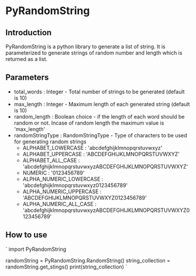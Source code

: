 # PyRandomString

## Introduction
PyRandomString is a python library to generate a list of string. 
It is parameterized to generate strings of random number and length which is returned as a list.


## Parameters
* total_words      : Integer - Total number of strings to be generated (default is 10)
* max_length       : Integer - Maximum length of each generated string (default is 10)
* random_length    : Boolean choice - if the length of each word should be random or not. Incase of random length the maximum value is 'max_length'
* randomStringType : RandomStringType - Type of characters to be used for generating random strings 
    * ALPHABET_LOWERCASE : 'abcdefghijklmnopqrstuvwxyz'
    * ALPHABET_UPPERCASE : 'ABCDEFGHIJKLMNOPQRSTUVWXYZ'
    * ALPHABET_ALL_CASE : 'abcdefghijklmnopqrstuvwxyzABCDEFGHIJKLMNOPQRSTUVWXYZ'
    * NUMERIC : '0123456789'
    * ALPHA_NUMERIC_LOWERCASE : 'abcdefghijklmnopqrstuvwxyz0123456789'
    * ALPHA_NUMERIC_UPPERCASE : 'ABCDEFGHIJKLMNOPQRSTUVWXYZ0123456789'
    * ALPHA_NUMERIC_ALL_CASE : 'abcdefghijklmnopqrstuvwxyzABCDEFGHIJKLMNOPQRSTUVWXYZ0123456789'
    

## How to use

`
import PyRandomString

randomString = PyRandomString.RandomString()
string_collection = randomString.get_stings()
print(string_collection)
`
